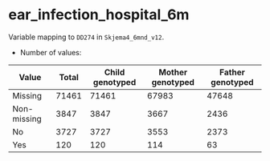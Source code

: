 # ear_infection_hospital_6m
Variable mapping to `DD274` in `Skjema4_6mnd_v12`.
- Number of values:

| Value | Total | Child genotyped | Mother genotyped | Father genotyped |
| ----- | ----- | --------------- | ---------------- | ---------------- |
| Missing | 71461 | 71461 | 67983 | 47648 |
| Non-missing | 3847 | 3847 | 3667 | 2436 |
| No | 3727 | 3727 | 3553 |2373 |
| Yes | 120 | 120 | 114 |63 |




